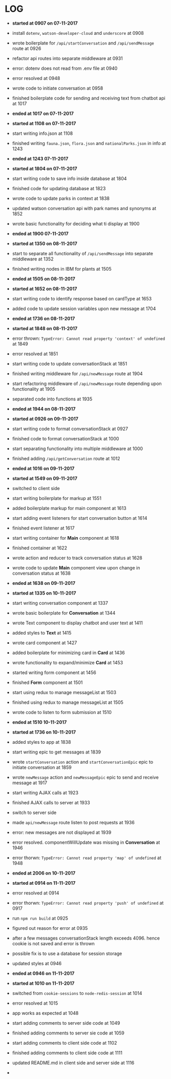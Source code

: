 # LOG

* **started at 0907 on 07-11-2017**
* install `dotenv`, `watson-developer-cloud` and `underscore` at 0908
* wrote boilerplate for `/api/startConversation` and `/api/sendMessage` route at 0926
* refactor api routes into separate middleware at 0931
* error: dotenv does not read from .env file at 0940
* error resolved at 0948
* wrote code to initiate conversation at 0958
* finished boilerplate code for sending and receiving text from chatbot api at 1017
* **ended at 1017 on 07-11-2017**

* **started at 1108 on 07-11-2017**
* start writing info.json at 1108
* finished writing `fauna.json`, `flora.json` and `nationalParks.json` in info at 1243
* **ended at 1243 07-11-2017**

* **started at 1804 on 07-11-2017**
* start writing code to save info inside database at 1804
* finished code for updating database at 1823
* wrote code to update parks in context at 1838
* updated watson conversation api with park names and synonyms at 1852
* wrote basic functionality for deciding what ti display at 1900
* **ended at 1900 07-11-2017**

* **started at 1350 on 08-11-2017**
* start to separate all functionality of `/api/sendMessage` into separate middleware at 1352
* finished writing nodes in IBM for plants at 1505
* **ended at 1505 on 08-11-2017**

* **started at 1652 on 08-11-2017**
* start writing code to identify response based on cardType at 1653
* added code to update session variables upon new message at 1704
* **ended at 1736 on 08-11-2017**

* **started at 1848 on 08-11-2017**
* error thrown: `TypeError: Cannot read property 'context' of undefined` at 1849
* error resolved at 1851
* start writing code to update conversationStack at 1851
* finished writing middleware for `/api/newMessage` route at 1904
* start refactoring middleware of `/api/newMessage` route depending upon functionality at 1905
* separated code into functions at 1935
* **ended at 1944 on 08-11-2017**

* **started at 0926 on 09-11-2017**
* start writing code to format conversationStack at 0927
* finished code to format conversationStack at 1000
* start separating functionality into multiple middleware at 1000
* finished adding `/api/getConversation` route at 1012
* **ended at 1016 on 09-11-2017**

* **started at 1549 on 09-11-2017**
* switched to client side
* start writing boilerplate for markup at 1551
* added boilerplate markup for main component at 1613
* start adding event listeners for start conversation button at 1614
* finished event listener at 1617
* start writing container for **Main** component at 1618
* finished container at 1622
* wrote action and reducer to track conversation status at 1628
* wrote code to update **Main** component view upon change in conversation status at 1638
* **ended at 1638 on 09-11-2017**

* **started at 1335 on 10-11-2017**
* start writing conversation component at 1337
* wrote basic boilerplate for **Conversation** at 1344
* wrote Text component to display chatbot and user text at 1411
* added styles to **Text** at 1415
* wrote card component at 1427
* added boilerplate for minimizing card in **Card** at 1436
* wrote functionality to expand/minimize **Card** at 1453
* started writing form component at 1456
* finished **Form** component at 1501
* start using redux to manage messageList at 1503
* finished using redux to manage messageList at 1505
* wrote code to listen to form submission at 1510
* **ended at 1510 10-11-2017**

* **started at 1736 on 10-11-2017**
* added styles to app at 1838
* start writing epic to get messages at 1839
* wrote `startConversation` action and `startConversationEpic` epic to initiate conversation at 1859
* wrote `newMessage` action and `newMessageEpic` epic to send and receive message at 1917
* start writing AJAX calls at 1923
* finished AJAX calls to server at 1933
* switch to server side
* made `api/newMessage` route listen to post requests at 1936
* error: new messages are not displayed at 1939
* error resolved. componentWillUpdate was missing in **Conversation** at 1946
* error thorwn: `TypeError: Cannot read property 'map' of undefined` at 1948
* **ended at 2006 on 10-11-2017**

* **started at 0914 on 11-11-2017**
* error resolved at 0914
* error thorwn: `TypeError: Cannot read property 'push' of undefined` at 0917
* run `npm run build` at 0925
* figured out reason for error at 0935
* after a few messages conversationStack length exceeds 4096. hence cookie is not saved and error is thrown
* possible fix is to use a database for session storage
* updated styles at 0946
* **ended at 0946 on 11-11-2017**

* **started at 1010 on 11-11-2017**
* switched from `cookie-sessions` to `node-redis-session` at 1014
* error resolved at 1015
* app works as expected at 1048
* start adding comments to server side code at 1049
* finished adding comments to server sie code at 1059
* start adding comments to client side code at 1102
* finished adding comments to client side code at 1111
* updated README.md in client side and server side at 1116
* 
